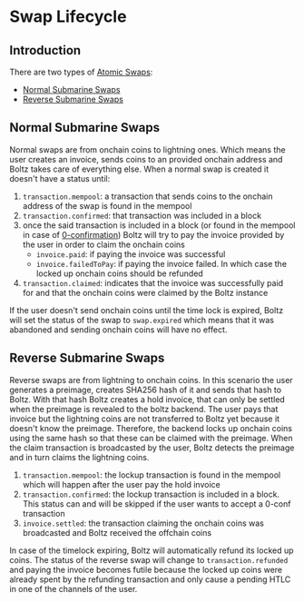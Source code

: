 # Swap Lifecycle

## Introduction

There are two types of [Atomic Swaps](https://en.bitcoin.it/wiki/Atomic_swap):

- [Normal Submarine Swaps](#normal-submarine-swaps)
- [Reverse Submarine Swaps](#reverse-submarine-swaps)

## Normal Submarine Swaps

Normal swaps are from onchain coins to lightning ones. Which means the user creates an invoice, sends coins to an provided onchain address and Boltz takes care of everything else. When a normal swap is created it doesn't have a status until:

1. `transaction.mempool`: a transaction that sends coins to the onchain address of the swap is found in the mempool
2. `transaction.confirmed`: that transaction was included in a block
3. once the said transaction is included in a block (or found in the mempool in case of [0-confirmation](0-confirmation.md)) Boltz will try to pay the invoice provided by the user in order to claim the onchain coins
    - `invoice.paid`: if paying the invoice was successful
    - `invoice.failedToPay`: if paying the invoice failed. In which case the locked up onchain coins should be refunded
4. `transaction.claimed`: indicates that the invoice was successfully paid for and that the onchain coins were claimed by the Boltz instance

If the user doesn't send onchain coins until the time lock is expired, Boltz will set the status of the swap to `swap.expired` which means that it was abandoned and sending onchain coins will have no effect.

## Reverse Submarine Swaps

Reverse swaps are from lightning to onchain coins. In this scenario the user generates a preimage, creates SHA256 hash of it and sends that hash to Boltz. With that hash Boltz creates a hold invoice, that can only be settled when the preimage is revealed to the boltz backend. The user pays that invoice but the lightning coins are not transferred to Boltz yet because it doesn't know the preimage. Therefore, the backend locks up onchain coins using the same hash so that these can be claimed with the preimage. When the claim transaction is broadcasted by the user, Boltz detects the preimage and in turn claims the lightning coins.

1. `transaction.mempool`: the lockup transaction is found in the mempool which will happen after the user pay the hold invoice
2. `transaction.confirmed`: the lockup transaction is included in a block. This status can and will be skipped if the user wants to accept a 0-conf transaction
3. `invoice.settled`: the transaction claiming the onchain coins was broadcasted and Boltz received the offchain coins

In case of the timelock expiring, Boltz will automatically refund its locked up coins. The status of the reverse swap will change to `transaction.refunded` and paying the invoice becomes futile because the locked up coins were already spent by the refunding transaction and only cause a pending HTLC in one of the channels of the user.
